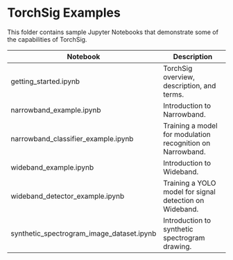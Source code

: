 # TorchSig Examples
This folder contains sample Jupyter Notebooks that demonstrate some of the capabilities of TorchSig.

| Notebook | Description  |
| -------- | -----------  |
| getting_started.ipynb | TorchSig overview, description, and terms. |
| narrowband_example.ipynb | Introduction to Narrowband. |
| narrowband_classifier_example.ipynb | Training a model for modulation recognition on Narrowband. |
| wideband_example.ipynb | Introduction to Wideband. |
| wideband_detector_example.ipynb | Training a YOLO model for signal detection on Wideband. |
| synthetic_spectrogram_image_dataset.ipynb | Introduction to synthetic spectrogram drawing. |
